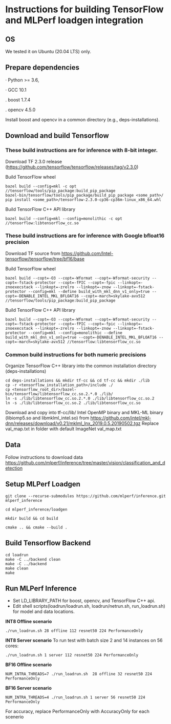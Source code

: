 # Instructions for building TensorFlow and MLPerf loadgen integration

## OS

We tested it on Ubuntu (20.04 LTS) only.


## Prepare dependencies

· Python >= 3.6,

· GCC 10.1

. boost 1.7.4

. opencv 4.5.0

Install boost and opencv in a common directory (e.g., deps-installations).


## Download and build Tensorflow

### These build instructions are for inference with 8-bit integer. 
Download TF 2.3.0 release (https://github.com/tensorflow/tensorflow/releases/tag/v2.3.0)

Build TensorFlow wheel
```
bazel build --config=mkl -c opt //tensorflow/tools/pip_package:build_pip_package
bazel-bin/tensorflow/tools/pip_package/build_pip_package <some_path>/
pip install <some_path>/tensorflow-2.3.0-cp36-cp36m-linux_x86_64.whl
```

Build TensorFlow C++ API library
```
bazel build --config=mkl --config=monolithic -c opt //tensorflow:libtensorflow_cc.so
```

### These build instructions are for inference with Google bfloat16 precision
Download TF source from https://github.com/Intel-tensorflow/tensorflow/tree/bf16/base

Build TensorFlow wheel
```
bazel build --copt=-O3 --copt=-Wformat --copt=-Wformat-security --copt=-fstack-protector --copt=-fPIC --copt=-fpic --linkopt=-znoexecstack --linkopt=-zrelro --linkopt=-znow --linkopt=-fstack-protector --config=mkl --define build_with_mkl_dnn_v1_only=true --copt=-DENABLE_INTEL_MKL_BFLOAT16 --copt=-march=skylake-avx512 //tensorflow/tools/pip_package:build_pip_package
```

Build TensorFlow C++ API library
```
bazel build --copt=-O3 --copt=-Wformat --copt=-Wformat-security --copt=-fstack-protector --copt=-fPIC --copt=-fpic --linkopt=-znoexecstack --linkopt=-zrelro --linkopt=-znow --linkopt=-fstack-protector --config=mkl --config=monolithic --define build_with_mkl_dnn_v1_only=true --copt=-DENABLE_INTEL_MKL_BFLOAT16 --copt=-march=skylake-avx512 //tensorflow:libtensorflow_cc.so
``` 

### Common build instructions for both numeric precisions
Organize TensorFlow C++ library into the common installation directory (deps-installations)
```
cd deps-installations && mkdir tf-cc && cd tf-cc && mkdir ./lib
cp -r <tensorflow_installation_path>/include ./
cp <tensorflow_root_dir>/bazel-bin/tensorflow/libtensorflow_cc.so.2.*.0 ./lib/
ln -s ./lib/libtensorflow_cc.so.2.*.0 ./lib/libtensorflow_cc.so.2
ln -s ./lib/libtensorflow_cc.so.2 ./lib/libtensorflow_cc.so
```
Download and copy into tf-cc/lib/ Intel OpenMP binary and MKL-ML binary (libiomp5.so and libmklml_intel.so) from https://github.com/intel/mkl-dnn/releases/download/v0.21/mklml_lnx_2019.0.5.20190502.tgz
Replace val_map.txt in folder with default ImageNet val_map.txt

## Data

Follow instructions to download data https://github.com/mlperf/inference/tree/master/vision/classification_and_detection


## Setup MLPerf Loadgen
```
git clone --recurse-submodules https://github.com/mlperf/inference.git mlperf_inference

cd mlperf_inference/loadgen

mkdir build && cd build

cmake .. && cmake --build .
```

## Build Tensorflow Backend
```
cd loadrun
make -C ../backend clean
make -C ../backend
make clean
make
```

## Run MLPerf Inference
* Set LD_LIBRARY_PATH for boost, opencv, and TensorFlow C++ api.
* Edit shell scripts(loadrun/loadrun.sh, loadrun/netrun.sh, run_loadrun.sh) for
model and data locations.

**INT8 Offline scenario**
```
./run_loadrun.sh 28 offline 112 resnet50 224 PerformanceOnly
```
**INT8 Server scenario**
To run test with batch size 2 and 14 instances on 56 cores:
```
./run_loadrun.sh 1 server 112 resnet50 224 PerformanceOnly
```

**BF16 Offline scenario**
```
NUM_INTRA_THREADS=7 ./run_loadrun.sh  28 offline 32 resnet50 224 PerformanceOnly
```

**BF16 Server scenario**
```
NUM_INTRA_THREADS=4 ./run_loadrun.sh 1 server 56 resnet50 224 PerformanceOnly
```

For accuracy, replace PerformanceOnly with AccuracyOnly for each scenerio
